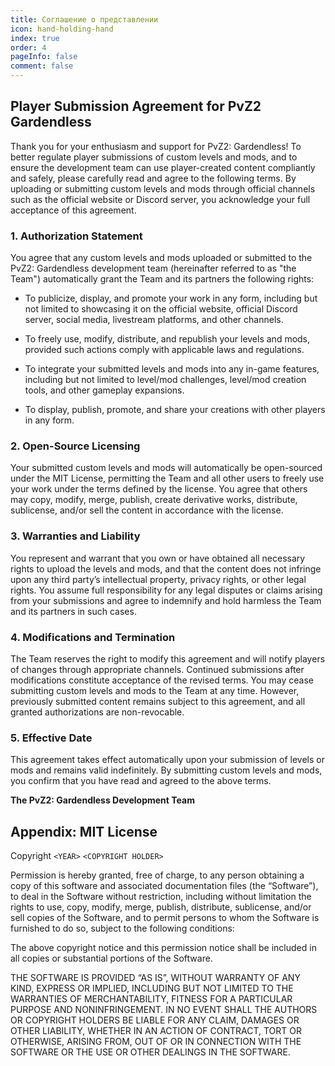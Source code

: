 ```yaml
---
title: Соглашение о представлении
icon: hand-holding-hand
index: true
order: 4
pageInfo: false
comment: false
---
```

## Player Submission Agreement for PvZ2 Gardendless

Thank you for your enthusiasm and support for PvZ2: Gardendless! To better regulate player submissions of custom levels and mods, and to ensure the development team can use player-created content compliantly and safely, please carefully read and agree to the following terms. By uploading or submitting custom levels and mods through official channels such as the official website or Discord server, you acknowledge your full acceptance of this agreement.

### 1. Authorization Statement

You agree that any custom levels and mods uploaded or submitted to the PvZ2: Gardendless development team (hereinafter referred to as "the Team") automatically grant the Team and its partners the following rights:

- To publicize, display, and promote your work in any form, including but not limited to showcasing it on the official website, official Discord server, social media, livestream platforms, and other channels.

- To freely use, modify, distribute, and republish your levels and mods, provided such actions comply with applicable laws and regulations.

- To integrate your submitted levels and mods into any in-game features, including but not limited to level/mod challenges, level/mod creation tools, and other gameplay expansions.

- To display, publish, promote, and share your creations with other players in any form.

### 2. Open-Source Licensing

Your submitted custom levels and mods will automatically be open-sourced under the MIT License, permitting the Team and all other users to freely use your work under the terms defined by the license.
You agree that others may copy, modify, merge, publish, create derivative works, distribute, sublicense, and/or sell the content in accordance with the license.

### 3. Warranties and Liability

You represent and warrant that you own or have obtained all necessary rights to upload the levels and mods, and that the content does not infringe upon any third party’s intellectual property, privacy rights, or other legal rights.
You assume full responsibility for any legal disputes or claims arising from your submissions and agree to indemnify and hold harmless the Team and its partners in such cases.

### 4. Modifications and Termination

The Team reserves the right to modify this agreement and will notify players of changes through appropriate channels. Continued submissions after modifications constitute acceptance of the revised terms.
You may cease submitting custom levels and mods to the Team at any time. However, previously submitted content remains subject to this agreement, and all granted authorizations are non-revocable.

### 5. Effective Date

This agreement takes effect automatically upon your submission of levels or mods and remains valid indefinitely.
By submitting custom levels and mods, you confirm that you have read and agreed to the above terms.

**The PvZ2: Gardendless Development Team**

## Appendix: MIT License

Copyright `<YEAR>` `<COPYRIGHT HOLDER>`

Permission is hereby granted, free of charge, to any person obtaining a copy of this software and associated documentation files (the “Software”), to deal in the Software without restriction, including without limitation the rights to use, copy, modify, merge, publish, distribute, sublicense, and/or sell copies of the Software, and to permit persons to whom the Software is furnished to do so, subject to the following conditions:

The above copyright notice and this permission notice shall be included in all copies or substantial portions of the Software.

THE SOFTWARE IS PROVIDED “AS IS”, WITHOUT WARRANTY OF ANY KIND, EXPRESS OR IMPLIED, INCLUDING BUT NOT LIMITED TO THE WARRANTIES OF MERCHANTABILITY, FITNESS FOR A PARTICULAR PURPOSE AND NONINFRINGEMENT. IN NO EVENT SHALL THE AUTHORS OR COPYRIGHT HOLDERS BE LIABLE FOR ANY CLAIM, DAMAGES OR OTHER LIABILITY, WHETHER IN AN ACTION OF CONTRACT, TORT OR OTHERWISE, ARISING FROM, OUT OF OR IN CONNECTION WITH THE SOFTWARE OR THE USE OR OTHER DEALINGS IN THE SOFTWARE.
